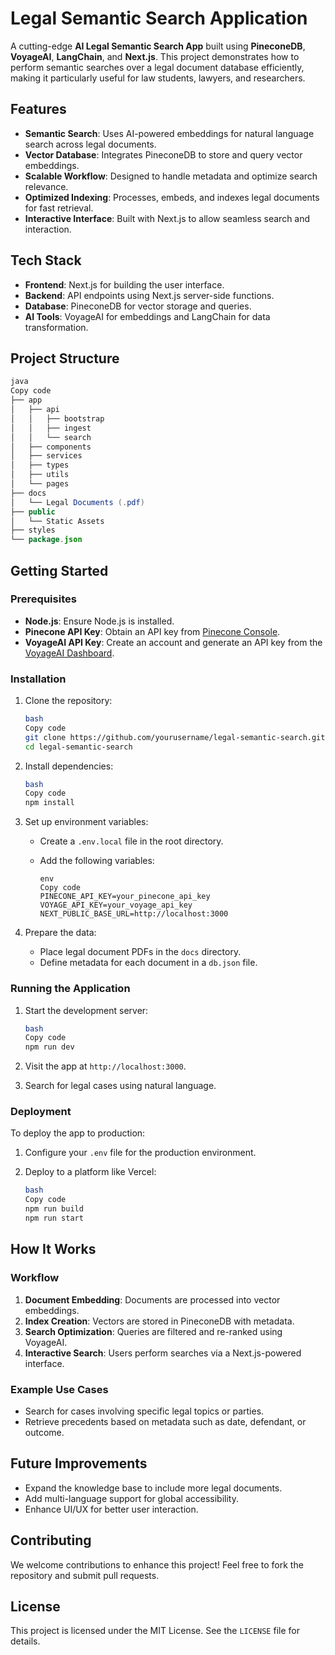 # Legal Semantic Search Application

A cutting-edge **AI Legal Semantic Search App** built using **PineconeDB**, **VoyageAI**, **LangChain**, and **Next.js**. This project demonstrates how to perform semantic searches over a legal document database efficiently, making it particularly useful for law students, lawyers, and researchers.

## Features

- **Semantic Search**: Uses AI-powered embeddings for natural language search across legal documents.
- **Vector Database**: Integrates PineconeDB to store and query vector embeddings.
- **Scalable Workflow**: Designed to handle metadata and optimize search relevance.
- **Optimized Indexing**: Processes, embeds, and indexes legal documents for fast retrieval.
- **Interactive Interface**: Built with Next.js to allow seamless search and interaction.

## Tech Stack

- **Frontend**: Next.js for building the user interface.
- **Backend**: API endpoints using Next.js server-side functions.
- **Database**: PineconeDB for vector storage and queries.
- **AI Tools**: VoyageAI for embeddings and LangChain for data transformation.

## Project Structure

```java
java
Copy code
├── app
│   ├── api
│   │   ├── bootstrap
│   │   ├── ingest
│   │   └── search
│   ├── components
│   ├── services
│   ├── types
│   ├── utils
│   └── pages
├── docs
│   └── Legal Documents (.pdf)
├── public
│   └── Static Assets
├── styles
└── package.json

```

## Getting Started

### Prerequisites

- **Node.js**: Ensure Node.js is installed.
- **Pinecone API Key**: Obtain an API key from [Pinecone Console](https://www.pinecone.io/).
- **VoyageAI API Key**: Create an account and generate an API key from the [VoyageAI Dashboard](https://www.voyage.ai/).

### Installation

1. Clone the repository:
    
    ```bash
    bash
    Copy code
    git clone https://github.com/yourusername/legal-semantic-search.git
    cd legal-semantic-search
    
    ```
    
2. Install dependencies:
    
    ```bash
    bash
    Copy code
    npm install
    
    ```
    
3. Set up environment variables:
    - Create a `.env.local` file in the root directory.
    - Add the following variables:
        
        ```
        env
        Copy code
        PINECONE_API_KEY=your_pinecone_api_key
        VOYAGE_API_KEY=your_voyage_api_key
        NEXT_PUBLIC_BASE_URL=http://localhost:3000
        
        ```
        
4. Prepare the data:
    - Place legal document PDFs in the `docs` directory.
    - Define metadata for each document in a `db.json` file.

### Running the Application

1. Start the development server:
    
    ```bash
    bash
    Copy code
    npm run dev
    
    ```
    
2. Visit the app at `http://localhost:3000`.
3. Search for legal cases using natural language.

### Deployment

To deploy the app to production:

1. Configure your `.env` file for the production environment.
2. Deploy to a platform like Vercel:
    
    ```bash
    bash
    Copy code
    npm run build
    npm run start
    
    ```
    

## How It Works

### Workflow

1. **Document Embedding**: Documents are processed into vector embeddings.
2. **Index Creation**: Vectors are stored in PineconeDB with metadata.
3. **Search Optimization**: Queries are filtered and re-ranked using VoyageAI.
4. **Interactive Search**: Users perform searches via a Next.js-powered interface.

### Example Use Cases

- Search for cases involving specific legal topics or parties.
- Retrieve precedents based on metadata such as date, defendant, or outcome.

## Future Improvements

- Expand the knowledge base to include more legal documents.
- Add multi-language support for global accessibility.
- Enhance UI/UX for better user interaction.

## Contributing

We welcome contributions to enhance this project! Feel free to fork the repository and submit pull requests.

## License

This project is licensed under the MIT License. See the `LICENSE` file for details.